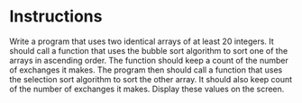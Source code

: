 # Instructions  

Write a program that uses two identical arrays of at least 20 integers. It should call a function that uses the bubble sort algorithm to sort one of the arrays in ascending order. The function should keep a count of the number of exchanges it makes. The program then should call a function that uses the selection sort algorithm to sort the other array. It should also keep count of the number of exchanges it makes. Display these values on the screen.